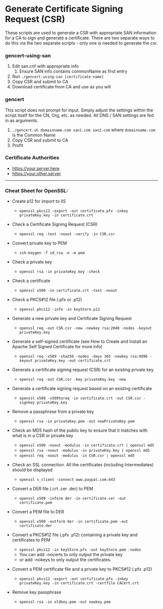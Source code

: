 # Generate Certificate Signing Request (CSR)
These scripts are used to generate a CSR with appropriate SAN information for a CA to sign and generate a certificate. There are two separate ways to do this via the two separate scripts - only one is needed to generate the csr.

### gencert-using-san
1. Edit san.cnf with appropriate info
    1. Ensure SAN info contains commonName as first entry
1. Run `./gencert-using-san [certificate-name]`
1. Copy CSR and submit to CA
1. Download certificate from CA and use as you will


### gencert
This script does not prompt for input.  Simply adjust the settings  within the script itself for the CN, Org, etc. as needed.  All DNS / SAN settings are fed in as arguments.
1. `./gencert.sh domainname.com san1.com san2.com` where `domainname.com` is the Common Name
1. Copy CSR and submit to CA
1. Profit

### Certificate Authorities
* https://your.server.here
* https://your.other.server

---

### Cheat Sheet for OpenSSL:
* Create p12 for import to IIS
	* `openssl pkcs12 -export -out certificate.pfx -inkey privateKey.key -in certificate.crt`

* Check a Certificate Signing Request (CSR) 
    * `openssl req -text -noout -verify -in CSR.csr`

* Convert private key to PEM
	* `ssh-keygen -f id_rsa -e -m pem`
* Check a private key 
    * `openssl rsa -in privateKey.key -check`
* Check a certificate 
    * `openssl x509 -in certificate.crt -text -noout`
* Check a PKCS#12 file (.pfx or .p12) 
    * `openssl pkcs12 -info -in keyStore.p12`
* Generate a new private key and Certificate Signing Request 
    * `openssl req -out CSR.csr -new -newkey rsa:2048 -nodes -keyout privateKey.key`
* Generate a self-signed certificate (see How to Create and Install an Apache Self Signed Certificate for more info) 
    * `openssl req -x509 -sha256 -nodes -days 365 -newkey rsa:4096 -keyout privateKey.key -out certificate.crt`
* Generate a certificate signing request (CSR) for an existing private key 
    * `openssl req -out CSR.csr -key privateKey.key -new`
* Generate a certificate signing request based on an existing certificate 
    * `openssl x509 -x509toreq -in certificate.crt -out CSR.csr -signkey privateKey.key`
* Remove a passphrase from a private key 
    * `openssl rsa -in privateKey.pem -out newPrivateKey.pem`
* Check an MD5 hash of the public key to ensure that it matches with what is in a CSR or private key 
    * `openssl x509 -noout -modulus -in certificate.crt | openssl md5`
    * `openssl rsa -noout -modulus -in privateKey.key | openssl md5`
    * `openssl req -noout -modulus -in CSR.csr | openssl md5`
* Check an SSL connection. All the certificates (including Intermediates) should be displayed 
    * `openssl s_client -connect www.paypal.com:443`
* Convert a DER file (.crt .cer .der) to PEM 
    * `openssl x509 -inform der -in certificate.cer -out certificate.pem`
* Convert a PEM file to DER 
    * `openssl x509 -outform der -in certificate.pem -out certificate.der`
* Convert a PKCS#12 file (.pfx .p12) containing a private key and certificates to PEM 
    * `openssl pkcs12 -in keyStore.pfx -out keyStore.pem -nodes`
    * You can add -nocerts to only output the private key 
    * or add -nokeys to only output the certificates.
* Convert a PEM certificate file and a private key to PKCS#12 (.pfx .p12) 
    * `openssl pkcs12 -export -out certificate.pfx -inkey privateKey.key -in certificate.crt -certfile CACert.crt`
* Remove key passphrase 
    * `openssl rsa -in oldkey.pem -out newkey.pem`
